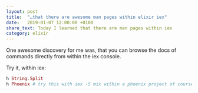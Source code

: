 ```yaml
---
layout: post
title:  "…that there are awesome man pages within elixir iex"
date:   2019-01-07 12:00:00 +0100
share_text: Today I learned that there are man pages within iex
category: elixir
---
```

One awesome discovery for me was, that you can browse the docs of commands directly from within the iex console.

Try it, within iex:

```elixir
h String.Split
h Phoenix # try this with iex -S mix within a phoenix project of course
```
